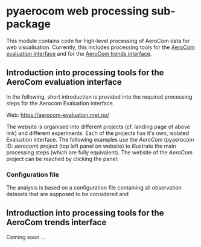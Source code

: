 # pyaerocom web processing sub-package

This module contains code for high-level processing of AeroCom data for web visualisation. Currently, this includes processing tools for the [AeroCom evaluation interface](https://aerocom-evaluation.met.no/) and for the [AeroCom trends interface](https://aerocom-trends.met.no/).

## Introduction into processing tools for the AeroCom evaluation interface

In the following, short introduction is provided into the required processing steps for the Aerocom Evaluation interface.

Web: https://aerocom-evaluation.met.no/

The website is organised into different projects (cf. landing page of above link) and different experiments. Each of the projects has it's own, isolated Evaluation interface. The following examples use the *AeroCom* (pyaerocom ID: *aerocom*) project (top left panel on website) to illustrate the main processing steps (which are fully equivalent). The website of the *AeroCom* project can be reached by clicking the panel:





### Configuration file

The analysis is based on a configuration file containing all observation datasets that are supposed to be considered and

## Introduction into processing tools for the AeroCom trends interface

Coming soon ...
